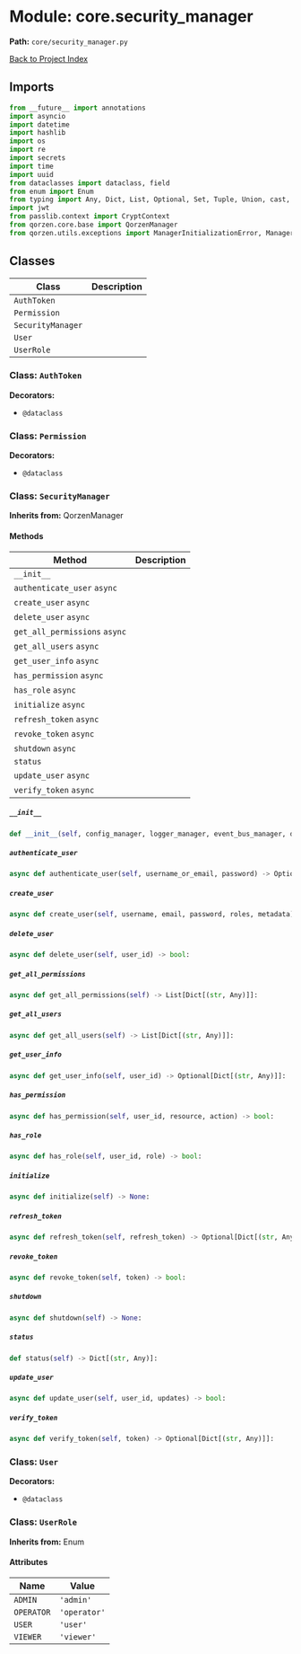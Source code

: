 # Module: core.security_manager

**Path:** `core/security_manager.py`

[Back to Project Index](../../index.md)

## Imports
```python
from __future__ import annotations
import asyncio
import datetime
import hashlib
import os
import re
import secrets
import time
import uuid
from dataclasses import dataclass, field
from enum import Enum
from typing import Any, Dict, List, Optional, Set, Tuple, Union, cast, Callable, Awaitable
import jwt
from passlib.context import CryptContext
from qorzen.core.base import QorzenManager
from qorzen.utils.exceptions import ManagerInitializationError, ManagerShutdownError, SecurityError
```

## Classes

| Class | Description |
| --- | --- |
| `AuthToken` |  |
| `Permission` |  |
| `SecurityManager` |  |
| `User` |  |
| `UserRole` |  |

### Class: `AuthToken`
**Decorators:**
- `@dataclass`

### Class: `Permission`
**Decorators:**
- `@dataclass`

### Class: `SecurityManager`
**Inherits from:** QorzenManager

#### Methods

| Method | Description |
| --- | --- |
| `__init__` |  |
| `authenticate_user` `async` |  |
| `create_user` `async` |  |
| `delete_user` `async` |  |
| `get_all_permissions` `async` |  |
| `get_all_users` `async` |  |
| `get_user_info` `async` |  |
| `has_permission` `async` |  |
| `has_role` `async` |  |
| `initialize` `async` |  |
| `refresh_token` `async` |  |
| `revoke_token` `async` |  |
| `shutdown` `async` |  |
| `status` |  |
| `update_user` `async` |  |
| `verify_token` `async` |  |

##### `__init__`
```python
def __init__(self, config_manager, logger_manager, event_bus_manager, db_manager) -> None:
```

##### `authenticate_user`
```python
async def authenticate_user(self, username_or_email, password) -> Optional[Dict[(str, Any)]]:
```

##### `create_user`
```python
async def create_user(self, username, email, password, roles, metadata) -> Optional[str]:
```

##### `delete_user`
```python
async def delete_user(self, user_id) -> bool:
```

##### `get_all_permissions`
```python
async def get_all_permissions(self) -> List[Dict[(str, Any)]]:
```

##### `get_all_users`
```python
async def get_all_users(self) -> List[Dict[(str, Any)]]:
```

##### `get_user_info`
```python
async def get_user_info(self, user_id) -> Optional[Dict[(str, Any)]]:
```

##### `has_permission`
```python
async def has_permission(self, user_id, resource, action) -> bool:
```

##### `has_role`
```python
async def has_role(self, user_id, role) -> bool:
```

##### `initialize`
```python
async def initialize(self) -> None:
```

##### `refresh_token`
```python
async def refresh_token(self, refresh_token) -> Optional[Dict[(str, Any)]]:
```

##### `revoke_token`
```python
async def revoke_token(self, token) -> bool:
```

##### `shutdown`
```python
async def shutdown(self) -> None:
```

##### `status`
```python
def status(self) -> Dict[(str, Any)]:
```

##### `update_user`
```python
async def update_user(self, user_id, updates) -> bool:
```

##### `verify_token`
```python
async def verify_token(self, token) -> Optional[Dict[(str, Any)]]:
```

### Class: `User`
**Decorators:**
- `@dataclass`

### Class: `UserRole`
**Inherits from:** Enum

#### Attributes

| Name | Value |
| --- | --- |
| `ADMIN` | `'admin'` |
| `OPERATOR` | `'operator'` |
| `USER` | `'user'` |
| `VIEWER` | `'viewer'` |
